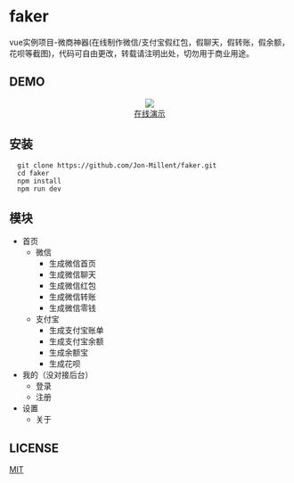 # faker
vue实例项目-微商神器(在线制作微信/支付宝假红包，假聊天，假转账，假余额，花呗等截图)，代码可自由更改，转载请注明出处，切勿用于商业用途。



## DEMO
<div align="center">
  <img src="https://qr.api.cli.im/qr?data=http%253A%252F%252Fshow.liluo.cc%252Fhongbao&level=H&transparent=false&bgcolor=%23ffffff&forecolor=%23000000&blockpixel=12&marginblock=1&logourl=&size=280&kid=cliim&key=e117bfedb7f214c222bf447284e3e86b">
  
</div>
<div align="center">
  <a href="http://show.thisummer.com/mi">在线演示</a>
</div>

## 安装
```
  git clone https://github.com/Jon-Millent/faker.git
  cd faker
  npm install
  npm run dev
```
## 模块
* 首页
  * 微信
    * 生成微信首页
    * 生成微信聊天
    * 生成微信红包
    * 生成微信转账
    * 生成微信零钱
  * 支付宝
    * 生成支付宝账单
    * 生成支付宝余额
    * 生成余额宝
    * 生成花呗
* 我的（没对接后台）
  * 登录
  * 注册
* 设置
  * 关于


## LICENSE
<a href="http://opensource.org/licenses/MIT">MIT</a>
